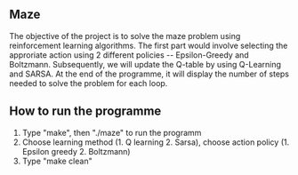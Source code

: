 ## Maze
The objective of the project is to solve the maze problem using reinforcement learning algorithms. The first part would involve selecting the approriate action using 2 different policies -- Epsilon-Greedy and Boltzmann. Subsequently, we will update the Q-table by using Q-Learning and SARSA. At the end of the programme, it will display the number of steps needed to solve the problem for each loop.

## How to run the programme
1. Type "make", then "./maze" to run the programm
2. Choose learning method (1. Q learning 2. Sarsa), choose action policy (1. Epsilon greedy 2. Boltzmann)
3. Type "make clean"
